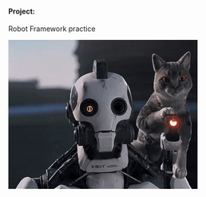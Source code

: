 #### Project:
Robot Framework practice

![](https://github.com/greyreality/robot-framework-practice/blob/master/files/robot.gif)